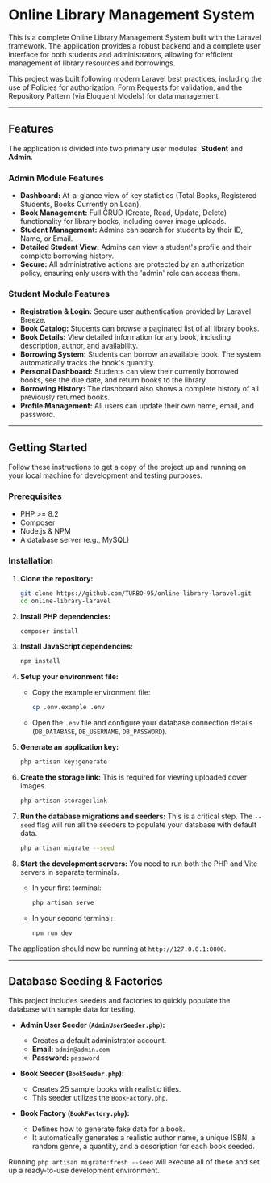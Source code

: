 # Online Library Management System

This is a complete Online Library Management System built with the Laravel framework. The application provides a robust backend and a complete user interface for both students and administrators, allowing for efficient management of library resources and borrowings.

This project was built following modern Laravel best practices, including the use of Policies for authorization, Form Requests for validation, and the Repository Pattern (via Eloquent Models) for data management.

---

## Features

The application is divided into two primary user modules: **Student** and **Admin**.

### Admin Module Features
- **Dashboard:** At-a-glance view of key statistics (Total Books, Registered Students, Books Currently on Loan).
- **Book Management:** Full CRUD (Create, Read, Update, Delete) functionality for library books, including cover image uploads.
- **Student Management:** Admins can search for students by their ID, Name, or Email.
- **Detailed Student View:** Admins can view a student's profile and their complete borrowing history.
- **Secure:** All administrative actions are protected by an authorization policy, ensuring only users with the 'admin' role can access them.

### Student Module Features
- **Registration & Login:** Secure user authentication provided by Laravel Breeze.
- **Book Catalog:** Students can browse a paginated list of all library books.
- **Book Details:** View detailed information for any book, including description, author, and availability.
- **Borrowing System:** Students can borrow an available book. The system automatically tracks the book's quantity.
- **Personal Dashboard:** Students can view their currently borrowed books, see the due date, and return books to the library.
- **Borrowing History:** The dashboard also shows a complete history of all previously returned books.
- **Profile Management:** All users can update their own name, email, and password.

---

## Getting Started

Follow these instructions to get a copy of the project up and running on your local machine for development and testing purposes.

### Prerequisites

- PHP >= 8.2
- Composer
- Node.js & NPM
- A database server (e.g., MySQL)

### Installation

1. **Clone the repository:**
   ```bash
   git clone https://github.com/TURBO-95/online-library-laravel.git
   cd online-library-laravel
   ```

2. **Install PHP dependencies:**
   ```bash
   composer install
   ```

3. **Install JavaScript dependencies:**
   ```bash
   npm install
   ```

4. **Setup your environment file:**
   - Copy the example environment file:
     ```bash
     cp .env.example .env
     ```
   - Open the `.env` file and configure your database connection details (`DB_DATABASE`, `DB_USERNAME`, `DB_PASSWORD`).

5. **Generate an application key:**
   ```bash
   php artisan key:generate
   ```

6. **Create the storage link:**
   This is required for viewing uploaded cover images.
   ```bash
   php artisan storage:link
   ```

7. **Run the database migrations and seeders:**
   This is a critical step. The `--seed` flag will run all the seeders to populate your database with default data.
   ```bash
   php artisan migrate --seed
   ```

8. **Start the development servers:**
   You need to run both the PHP and Vite servers in separate terminals.
   - In your first terminal:
     ```bash
     php artisan serve
     ```
   - In your second terminal:
     ```bash
     npm run dev
     ```

The application should now be running at `http://127.0.0.1:8000`.

---

## Database Seeding & Factories

This project includes seeders and factories to quickly populate the database with sample data for testing.

- **Admin User Seeder (`AdminUserSeeder.php`):**
  - Creates a default administrator account.
  - **Email:** `admin@admin.com`
  - **Password:** `password`

- **Book Seeder (`BookSeeder.php`):**
  - Creates 25 sample books with realistic titles.
  - This seeder utilizes the `BookFactory.php`.

- **Book Factory (`BookFactory.php`):**
  - Defines how to generate fake data for a book.
  - It automatically generates a realistic author name, a unique ISBN, a random genre, a quantity, and a description for each book seeded.

Running `php artisan migrate:fresh --seed` will execute all of these and set up a ready-to-use development environment.
